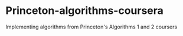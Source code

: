 # Princeton-algorithms-coursera
Implementing algorithms from Princeton's Algorithms 1 and 2 coursers
